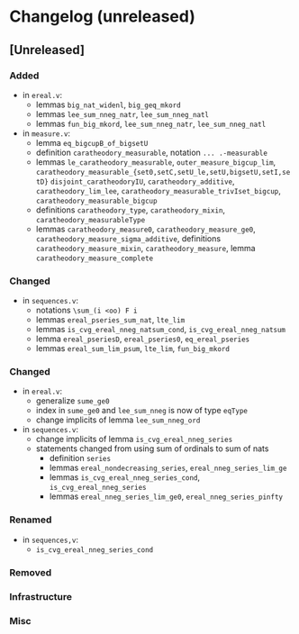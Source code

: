 # Changelog (unreleased)

## [Unreleased]

### Added
  
- in `ereal.v`:
  + lemmas `big_nat_widenl`, `big_geq_mkord`
  + lemmas `lee_sum_nneg_natr`, `lee_sum_nneg_natl`
  + lemmas `fun_big_mkord`, `lee_sum_nneg_natr`, `lee_sum_nneg_natl`
- in `measure.v`:
  + lemma `eq_bigcupB_of_bigsetU`
  + definition `caratheodory_measurable`, notation `... .-measurable`
  + lemmas `le_caratheodory_measurable`, `outer_measure_bigcup_lim`,
    `caratheodory_measurable_{set0,setC,setU_le,setU,bigsetU,setI,setD}`
    `disjoint_caratheodoryIU`, `caratheodory_additive`,
    `caratheodory_lim_lee`, `caratheodory_measurable_trivIset_bigcup`,
   `caratheodory_measurable_bigcup`
  + definitions `caratheodory_type`, `caratheodory_mixin`, `caratheodory_measurableType`
  + lemmas `caratheodory_measure0`, `caratheodory_measure_ge0`,
    `caratheodory_measure_sigma_additive`,
    definitions `caratheodory_measure_mixin`, `caratheodory_measure`,
    lemma `caratheodory_measure_complete`

### Changed

- in `sequences.v`:
  + notations `\sum_(i <oo) F i`
  + lemmas `ereal_pseries_sum_nat`, `lte_lim`
  + lemmas `is_cvg_ereal_nneg_natsum_cond`, `is_cvg_ereal_nneg_natsum`
  + lemma `ereal_pseriesD`, `ereal_pseries0`, `eq_ereal_pseries`
  + lemmas `ereal_sum_lim_psum`, `lte_lim`, `fun_big_mkord`

### Changed

- in `ereal.v`:
  + generalize `sume_ge0`
  + index in `sume_ge0` and `lee_sum_nneg` is now of type `eqType`
  + change implicits of lemma `lee_sum_nneg_ord`
- in `sequences.v`:
  + change implicits of lemma `is_cvg_ereal_nneg_series`
  + statements changed from using sum of ordinals to sum of nats
    * definition `series`
    * lemmas `ereal_nondecreasing_series`, `ereal_nneg_series_lim_ge`
    * lemmas `is_cvg_ereal_nneg_series_cond`, `is_cvg_ereal_nneg_series`
    * lemmas `ereal_nneg_series_lim_ge0`, `ereal_nneg_series_pinfty`


### Renamed

- in `sequences,v`:
  + `is_cvg_ereal_nneg_series_cond`

### Removed

### Infrastructure

### Misc
